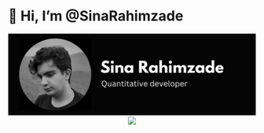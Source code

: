 # 👋 Hi, I’m @SinaRahimzade
<img src="https://github.com/sinarahimzade/sinarahimzade/blob/main/header.png" alt="banner that says sina rahimzade - Quantitative developer">
<br/>  

<div align="center"><img src=https://spotify-github-profile.vercel.app/api/view.svg?uid=31z57ukjki7rtpa225yhyv47d2bi&redirect=true][https://spotify-github-profile.vercel.app/api/view.svg?uid=31z57ukjki7rtpa225yhyv47d2bi&cover_image=true&theme=natemoo-re&show_offline=false&background_color=121212&bar_color=53b14f&bar_color_cover=true/></div>  

<br/>  
